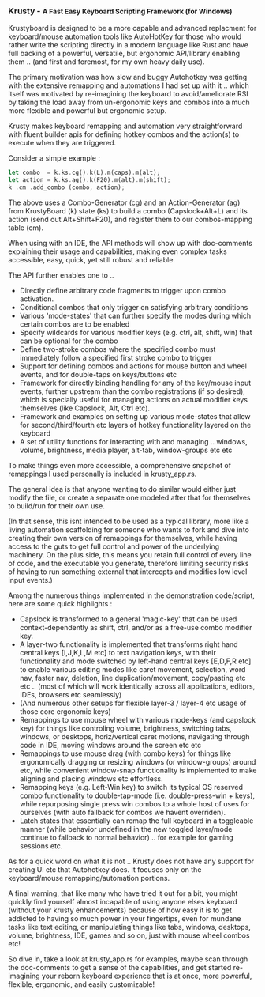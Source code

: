 

### Krusty - <small>A Fast Easy Keyboard Scripting Framework (for Windows)</small>

Krustyboard is designed to be a more capable and advanced replacment for keyboard/mouse automation tools like AutoHotKey for those who would rather write the scripting directly in a modern language like Rust and have full backing of a powerful, versatile, but ergonomic API/library enabling them .. (and first and foremost, for my own heavy daily use).

The primary motivation was how slow and buggy Autohotkey was getting with the extensive remapping and automations I had set up with it .. which itself was motivated by re-imagining the keyboard to avoid/ameliorate RSI by taking the load away from un-ergonomic keys and combos into a much more flexible and powerful but ergonomic setup.

Krusty makes keyboard remapping and automation very straightforward with fluent builder apis for defining hotkey combos and the action(s) to execute when they are triggered.

Consider a simple example :

```rust
let combo  = k.ks.cg().k(L).m(caps).m(alt);
let action = k.ks.ag().k(F20).m(alt).m(shift);
k .cm .add_combo (combo, action);
```

The above uses a Combo-Generator (cg) and an Action-Generator (ag) from KrustyBoard (k) state (ks) to build a combo (Capslock+Alt+L) and its action (send out Alt+Shift+F20), and register them to our combos-mapping table (cm). 

When using with an IDE, the API methods will show up with doc-comments explaining their usage and capabilities, making even complex tasks accessible, easy, quick, yet still robust and reliable. 

The API further enables one to .. 
- Directly define arbitrary code fragments to trigger upon combo activation.
- Conditional combos that only trigger on satisfying arbitrary conditions
- Various 'mode-states' that can further specify the modes during which certain combos are to be enabled
- Specify wildcards for various modifier keys (e.g. ctrl, alt, shift, win) that can be optional for the combo
- Define two-stroke combos where the specified combo must immediately follow a specified first stroke combo to trigger
- Support for defining combos and actions for mouse button and wheel events, and for double-taps on keys/buttons etc
- Framework for directly binding handling for any of the key/mouse input events, further upstream than the combo registrations (if so desired), which is specially useful for managing actions on actual modifier keys themselves (like Capslock, Alt, Ctrl etc).
- Framework and examples on setting up various mode-states that allow for second/third/fourth etc layers of hotkey functionality layered on the keyboard
- A set of utility functions for interacting with and managing .. windows, volume, brightness, media player, alt-tab, window-groups etc etc

To make things even more accessible, a comprehensive snapshot of remappings I used personally is included in krusty_app.rs.

The general idea is that anyone wanting to do similar would either just modify the file, or create a separate one modeled after that for themselves to build/run for their own use. 

(In that sense, this isnt intended to be used as a typical library, more like a living automation scaffolding for someone who wants to fork and dive into creating their own version of remappings for themselves, while having access to the guts to get full control and power of the underlying machinery. On the plus side, this means you retain full control of every line of code, and the executable you generate, therefore limiting security risks of having to run something external that intercepts and modifies low level input events.)

Among the numerous things implemented in the demonstration code/script, here are some quick highlights :

- Capslock is transformed to a general 'magic-key' that can be used context-dependently as shift, ctrl, and/or as a free-use combo modifier key.
- A layer-two functionality is implemented that transforms right hand central keys [I,J,K,L,M etc] to text navigation keys, with their functionality and mode switched by left-hand central keys [E,D,F,R etc] to enable various editing modes like caret movement, selection, word nav, faster nav, deletion, line duplication/movement, copy/pasting etc etc .. (most of which will work identically across all applications, editors, IDEs, browsers etc seamlessly)
- (And numerous other setups for flexible layer-3 / layer-4 etc usage of those core ergonomic keys)
- Remappings to use mouse wheel with various mode-keys (and capslock key) for things like controling volume, brightness, switching tabs, windows, or desktops, horiz/vertical caret motions, navigating through code in IDE, moving windows around the screen etc etc
- Remappings to use mouse drag (with combo keys) for things like ergonomically dragging or resizing windows (or window-groups) around etc, while convenient window-snap functionality is implemented to make aligning and placing windows etc effortless.
- Remapping keys (e.g. Left-Win key) to switch its typical OS reserved combo functionality to double-tap-mode (i.e. double-press-win + keys), while repurposing single press win combos to a whole host of uses for ourselves (with auto fallback for combos we havent overriden).
- Latch states that essentially can remap the full keyboard in a toggleable manner (while behavior undefined in the new toggled layer/mode continue to fallback to normal behavior) .. for example for gaming sessions etc.

As for a quick word on what it is not .. Krusty does not have any support for creating UI etc that Autohotkey does. It focuses only on the keyboard/mouse remapping/automation portions.

A final warning, that like many who have tried it out for a bit, you might quickly find yourself almost incapable of using anyone elses keyboard (without your krusty enhancements) because of how easy it is to get addicted to having so much power in your fingertips, even for mundane tasks like text editing, or manipulating things like tabs, windows, desktops, volume, brightness, IDE, games and so on, just with mouse wheel combos etc!

So dive in, take a look at krusty_app.rs for examples, maybe scan through the doc-comments to get a sense of the capabilities, and get started re-imagining your reborn keyboard experience that is at once, more powerful, flexible, ergonomic, and easily customizable!
